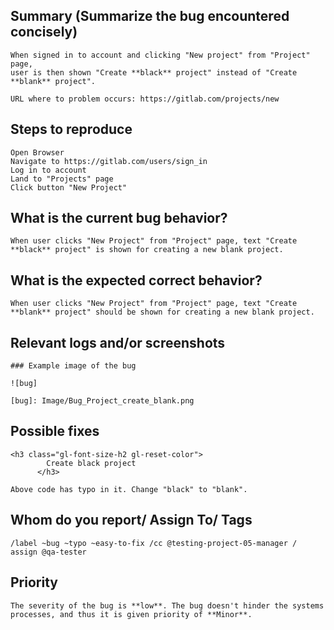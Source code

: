## Summary (Summarize the bug encountered concisely)

    When signed in to account and clicking "New project" from "Project" page,
    user is then shown "Create **black** project" instead of "Create **blank** project".

    URL where to problem occurs: https://gitlab.com/projects/new

## Steps to reproduce

    Open Browser
    Navigate to https://gitlab.com/users/sign_in
    Log in to account
    Land to "Projects" page
    Click button "New Project"

## What is the current bug behavior?

    When user clicks "New Project" from "Project" page, text "Create **black** project" is shown for creating a new blank project.

## What is the expected correct behavior?

    When user clicks "New Project" from "Project" page, text "Create **blank** project" should be shown for creating a new blank project.

## Relevant logs and/or screenshots

    ### Example image of the bug

    ![bug]

    [bug]: Image/Bug_Project_create_blank.png

## Possible fixes

    <h3 class="gl-font-size-h2 gl-reset-color">
            Create black project
          </h3>

    Above code has typo in it. Change "black" to "blank".

## Whom do you report/ Assign To/ Tags

    /label ~bug ~typo ~easy-to-fix /cc @testing-project-05-manager /
    assign @qa-tester

## Priority

    The severity of the bug is **low**. The bug doesn't hinder the systems
    processes, and thus it is given priority of **Minor**.
